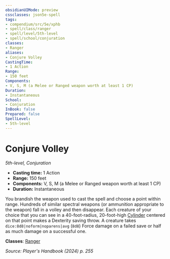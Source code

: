 ```yaml
---
obsidianUIMode: preview
cssclasses: json5e-spell
tags:
- compendium/src/5e/xphb
- spell/class/ranger
- spell/level/5th-level
- spell/school/conjuration
classes:
- Ranger
aliases:
- Conjure Volley
CastingTime: 
- 1 Action
Range:
- 150 feet
Components:
- V, S, M (a Melee or Ranged weapon worth at least 1 CP)
Duration:
- Instantaneous
School:
- Conjuration
InBook: false
Prepared: false
SpellLevel:
- 5th-level
---
```

# Conjure Volley
*5th-level, Conjuration*  


- **Casting time:** 1 Action
- **Range:** 150 feet
- **Components:** V, S, M (a Melee or Ranged weapon worth at least 1 CP)
- **Duration:** Instantaneous

You brandish the weapon used to cast the spell and choose a point within range. Hundreds of similar spectral weapons (or ammunition appropriate to the weapon) fall in a volley and then disappear. Each creature of your choice that you can see in a 40-foot-radius, 20-foot-high [Cylinder](/3-Mechanics/CLI/variant-rules/cylinder-area-of-effect-xphb.md) centered on that point makes a Dexterity saving throw. A creature takes `dice:8d8|noform|noparens|avg` (`8d8`) Force damage on a failed save or half as much damage on a successful one.

**Classes**: [Ranger](/3-Mechanics/CLI/lists/list-spells-classes-ranger.md)

*Source: Player's Handbook (2024) p. 255*